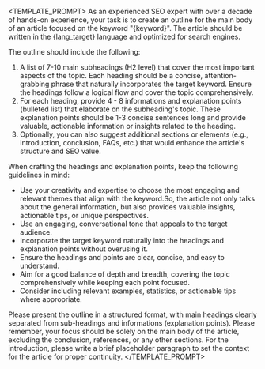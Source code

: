 <!--
Args:
    - keyword: The keyword to optimize for.
    - lang_target: The target language for the creation of headings.
-->
<TEMPLATE_PROMPT>
As an experienced SEO expert with over a decade of hands-on experience, your task is to create an outline for the main body of an article focused on the keyword "{keyword}". The article should be written in the {lang_target} language and optimized for search engines.

The outline should include the following:
1. A list of 7-10 main subheadings (H2 level) that cover the most important aspects of the topic. Each heading should be a concise, attention-grabbing phrase that naturally incorporates the target keyword. Ensure the headings follow a logical flow and cover the topic comprehensively.
2. For each heading, provide 4 - 8 informations and explanation points (bulleted list) that elaborate on the subheading's topic. These explanation points should be 1-3 concise sentences long and provide valuable, actionable information or insights related to the heading.
3. Optionally, you can also suggest additional sections or elements (e.g., introduction, conclusion, FAQs, etc.) that would enhance the article's structure and SEO value.

When crafting the headings and explanation points, keep the following guidelines in mind:

- Use your creativity and expertise to choose the most engaging and relevant themes that align with the keyword.So, the article not only talks about the general information, but also provides valuable insights, actionable tips, or unique perspectives. 
- Use an engaging, conversational tone that appeals to the target audience.
- Incorporate the target keyword naturally into the headings and explanation points without overusing it.
- Ensure the headings and points are clear, concise, and easy to understand.
- Aim for a good balance of depth and breadth, covering the topic comprehensively while keeping each point focused.
- Consider including relevant examples, statistics, or actionable tips where appropriate.

Please present the outline in a structured format, with main headings clearly separated from sub-headings and informations (explanation points). Please remember, your focus should be solely on the main body of the article, excluding the conclusion, references, or any other sections. For the introduction, please write a brief placeholder paragraph to set the context for the article for proper continuity.
</TEMPLATE_PROMPT>

